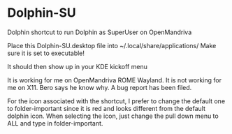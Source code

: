 # Dolphin-SU
Dolphin shortcut to run Dolphin as SuperUser on OpenMandriva

Place this Dolphin-SU.desktop file into ~/.local/share/applications/
Make sure it is set to executable!

It should then show up in your KDE kickoff menu

It is working for me on OpenMandriva ROME Wayland. It is not working for me on X11. Bero says he know why. A bug report has been filed.

For the icon associated with the shortcut, I prefer to change the default one to folder-important since it is red and looks different from the default dolphin icon. When selecting the icon, just change the pull down menu to ALL and type in folder-important.
